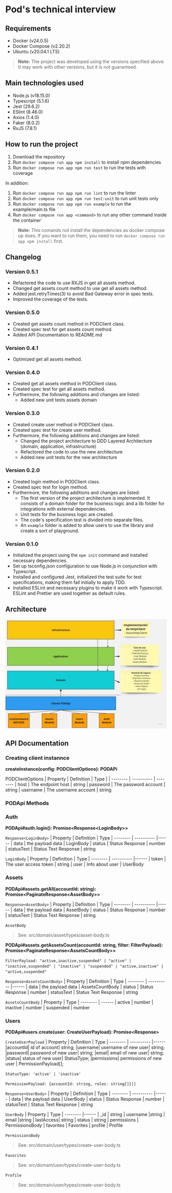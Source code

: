 # Pod's technical interview

## Requirements
- Docker (v24.0.5)
- Docker Compose (v2.20.2)
- Ubuntu (v20.04.1 LTS)
  
> **Note:** The project was developed using the versions specified above. It may work with other versions, but it is not guaranteed.

## Main technologies used
- Node.js (v18.15.0)
- Typescript (5.1.6)
- Jest (29.6.2)
- ESlint (8.46.0)
- Axios (1.4.0)
- Faker (8.0.2)
- RxJS (7.8.1)

## How to run the project
1. Download the repository
2. Run `docker compose run app npm install` to install npm dependencies
3. Run `docker compose run app npm run test` to run the tests with coverage
   
In addition:   
1. Run `docker compose run app npm run lint` to run the linter
2. Run `docker compose run app npm run test:unit` to run unit tests only
3. Run `docker compose run app npm run example` to run the example/main.ts file
4. Run `docker compose run app <command>` to run any other command inside the container`   

> **Note:** This comands not install the dependencies as docker compose up does. If you want to run them, you need to run `docker compose run app npm install` first.

## Changelog
### Version 0.5.1
- Refactored the code to use RXJS in get all assets method.
- Changed get assets count method to use get all assets method.
- Added jest.retryTimes(3) to avoid Bad Gateway error in spec tests.
- Improved the coverage of the tests.
### Version 0.5.0
- Created get assets count method in PODClient class.
- Created spec test for get assets count method.
- Added API Documentation to README.md
### Version 0.4.1
- Optimized get all assets method.
### Version 0.4.0
- Created get all assets method in PODClient class.
- Created spec test for get all assets method.
- Furthermore, the following additions and changes are listed:
  - Added new unit tests assets domain
### Version 0.3.0
- Created create user method in PODClient class.
- Created spec test for create user method.
- Furthermore, the following additions and changes are listed:
  - Changed the project architecture to DDD Layered Architecture (domain, application, infrastructure)
  - Refactored the code to use the new architecture
  - Added new unit tests for the new architecture
### Version 0.2.0
- Created login method in PODClient class.
- Created spec test for login method.
- Furthermore, the following additions and changes are listed:
  - The first version of the project architecture is implemented. It consists of a domain folder for the business logic and a lib folder for integrations with external dependencies.
  - Unit tests for the business logic are created.
  - The code's specification test is divided into separate files.
  - An `example` folder is added to allow users to use the library and create a sort of playground.
### Version 0.1.0
- Initialized the project using the `npm init` command and installed necessary dependencies.
- Set up tsconfig.json configuration to use Node.js in conjunction with Typescript.
- Installed and configured Jest, initialized the test suite for test specifications, making them fail initially to apply TDD.
- Installed ESLint and necessary plugins to make it work with Typescript. ESLint and Prettier are used together as default rules.

## Architecture
<img src="doc/architecture.jpg" />

## API Documentation
### Creating client instannce
**createInstance(config: PODClientOptions): PODAPi**

PODClientOptions
| Property  | Definition  | Type |
| -------- | ----------  | --------
| host  | The endpoint host | string
| password     | The password account | string
| username    | The username account |  string



### PODApi Methods

### Auth

**PODApi#auth.login(): Promise<Response<LoginBody\>>**

`Response<LoginBody>`
| Property  | Definition  | Type
| -------- | ----------  |------
| data  | the payload data | LoginBody
| status     | Status Response | number
| statusText    | Status Text Response | string

`LoginBody`
| Property  | Definition  | Type
| -------- | ----------  |------
| token  | The user access token | string
| user     | Info about user | UserBody

### Assets

**PODApi#assets.getAll(accountId: string): Promise<PaginateResponse<AssetBody\>>**

`Response<AssetBody>`
| Property  | Definition  | Type
| -------- | ----------  |------
| data  | the payload data | AssetBody
| status     | Status Response | number
| statusText    | Status Text Response | string

`AssetBody`
>See: src/domain/asset/types/asset-body.ts

**PODApi#assets.getAssetsCount(accountId: string, filter: FilterPayload): Promise<PaginateResponse<AssetsCountBody\>>**

`FilterPayload: "active,inactive,suspended" | "active" | "inactive,suspended" | "inactive" | "suspended" | "active,inactive" | "active,suspended"`

`Response<AssetsCountBody>`
| Property  | Definition  | Type
| -------- | ----------  |------
| data  | the payload data | AssetsCountBody
| status     | Status Response | number
| statusText    | Status Text Response | string

`AssetsCountBody`
| Property  |  Type
| -------- | ------
| active  |  number
| inactive      | number
| suspended     | number


### Users
**PODApi#users.create(user: CreateUserPayload): Promise<Response<UserBody>>**

`CreateUserPayload`
| Property  | Definition  | Type
| -------- | ----------  |------
|accountId| id of account| string;
|username| username of new user| string;
|password| password of new user| string;
|email| email of new user| string;
|status| status of new user| StatusType;
|permissions| permissions of new user | PermissionPayload[];

`StatusType: 'active' | 'inactive'`

`PermissionPayload: {accountId: string, roles: string[]}[]`

`Response<UserBody>`
| Property  | Definition  | Type
| -------- | ----------  |------
| data  | the payload data | UserBody
| status     | Status Response | number
| statusText    | Status Text Response | string

`UserBody`
| Property  | Type
| --------  |------
| _id  | string
| username  |string
| email     |string
| lastAccess| string
| status    | string
| permissions     | PermissionsBody
| favorites     | Favorites
| profile     | Profile

`PermissionsBody`
> See: src/domain/user/types/create-user-body.ts

`Favorites`
> See: src/domain/user/types/create-user-body.ts

`Profile`
> See: src/domain/user/types/create-user-body.ts
